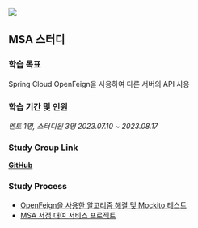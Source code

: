 ![](https://github.com/Heo-y-y/development-blog/assets/112863029/ede601e3-de12-4cef-bac4-14b3e73b1bf3)
## MSA 스터디
### 학습 목표
Spring Cloud OpenFeign을 사용하여 다른 서버의 API 사용
### 학습 기간 및 인원
*멘토 1명, 스터디원 3명 2023.07.10 ~ 2023.08.17*
### Study Group Link
**[GitHub](https://github.com/orgs/yet-another-study-group/repositories)**
### Study Process
- [OpenFeign을 사용한 알고리즘 해결 및 Mockito 테스트](오픈페인알고리즘.md)
- [MSA 서점 대여 서비스 프로젝트](MSA서점대여프로젝트/README.md)
